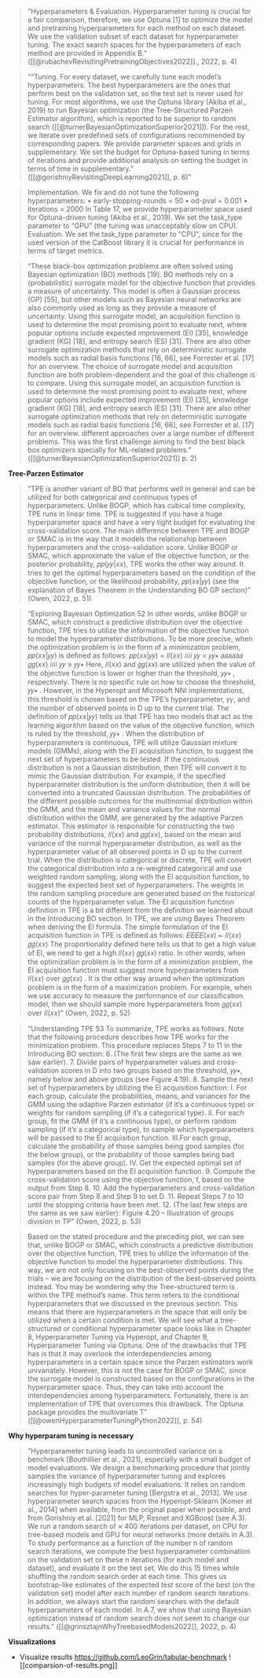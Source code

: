 
> “Hyperparameters & Evaluation. Hyperparameter tuning is crucial for a fair comparison, therefore, we use Optuna [1] to optimize the model and pretraining hyperparameters for each method on each dataset. We use the validation subset of each dataset for hyperparameter tuning. The exact search spaces for the hyperparameters of each method are provided in Appendix B.” ([[@rubachevRevisitingPretrainingObjectives2022]]., 2022, p. 4)

> "“Tuning. For every dataset, we carefully tune each model’s hyperparameters. The best hyperparameters are the ones that perform best on the validation set, so the test set is never used for tuning. For most algorithms, we use the Optuna library (Akiba et al., 2019) to run Bayesian optimization (the Tree-Structured Parzen Estimator algorithm), which is reported to be superior to random search ([[@turnerBayesianOptimizationSuperior2021]]). For the rest, we iterate over predefined sets of configurations recommended by corresponding papers. We provide parameter spaces and grids in supplementary. We set the budget for Optuna-based tuning in terms of iterations and provide additional analysis on setting the budget in terms of time in supplementary.” ([[@gorishniyRevisitingDeepLearning2021]], p. 6)"

> Implementation. We fix and do not tune the following hyperparameters: • early-stopping-rounds = 50 • od-pval = 0.001 • iterations = 2000 In Table 17, we provide hyperparameter space used for Optuna-driven tuning (Akiba et al., 2019). We set the task_type parameter to “GPU” (the tuning was unacceptably slow on CPU). Evaluation. We set the task_type parameter to “CPU”, since for the used version of the CatBoost library it is crucial for performance in terms of target metrics.

> “These black-box optimization problems are often solved using Bayesian optimization (BO) methods [19]. BO methods rely on a (probabilistic) surrogate model for the objective function that provides a measure of uncertainty. This model is often a Gaussian process (GP) [55], but other models such as Bayesian neural networks are also commonly used as long as they provide a measure of uncertainty. Using this surrogate model, an acquisition function is used to determine the most promising point to evaluate next, where popular options include expected improvement (EI) [35], knowledge gradient (KG) [18], and entropy search (ES) [31]. There are also other surrogate optimization methods that rely on deterministic surrogate models such as radial basis functions [16, 66], see Forrester et al. [17] for an overview. The choice of surrogate model and acquisition function are both problem-dependent and the goal of this challenge is to compare. Using this surrogate model, an acquisition function is used to determine the most promising point to evaluate next, where popular options include expected improvement (EI) [35], knowledge gradient (KG) [18], and entropy search (ES) [31]. There are also other surrogate optimization methods that rely on deterministic surrogate models such as radial basis functions [16, 66], see Forrester et al. [17] for an overview. different approaches over a large number of different problems. This was the first challenge aiming to find the best black box optimizers specially for ML-related problems.” ([[@turnerBayesianOptimizationSuperior2021]] p. 2)

**Tree-Parzen Estimator**
> “TPE is another variant of BO that performs well in general and can be utilized for both categorical and continuous types of hyperparameters. Unlike BOGP, which has cubical time complexity, TPE runs in linear time. TPE is suggested if you have a huge hyperparameter space and have a very tight budget for evaluating the cross-validation score. The main difference between TPE and BOGP or SMAC is in the way that it models the relationship between hyperparameters and the cross-validation score. Unlike BOGP or SMAC, which approximate the value of the objective function, or the posterior probability, 𝑝𝑝(𝑦𝑦|𝑥𝑥), TPE works the other way around. It tries to get the optimal hyperparameters based on the condition of the objective function, or the likelihood probability, 𝑝𝑝(𝑥𝑥|𝑦𝑦) (see the explanation of Bayes Theorem in the Understanding BO GP section)” (Owen, 2022, p. 51)

> “Exploring Bayesian Optimization 52 In other words, unlike BOGP or SMAC, which construct a predictive distribution over the objective function, TPE tries to utilize the information of the objective function to model the hyperparameter distributions. To be more precise, when the optimization problem is in the form of a minimization problem, 𝑝𝑝(𝑥𝑥|𝑦𝑦) is defined as follows: 𝑝𝑝(𝑥𝑥|𝑦𝑦) = 𝑙𝑙(𝑥𝑥) 𝑖𝑖𝑖𝑖 𝑦𝑦 < 𝑦𝑦∗ 𝑎𝑎𝑎𝑎𝑎𝑎 𝑔𝑔(𝑥𝑥) 𝑖𝑖𝑖𝑖 𝑦𝑦 ≥ 𝑦𝑦∗ Here, 𝑙𝑙(𝑥𝑥) and 𝑔𝑔(𝑥𝑥) are utilized when the value of the objective function is lower or higher than the threshold, 𝑦𝑦∗ , respectively. There is no specific rule on how to choose the threshold, 𝑦𝑦∗ . However, in the Hyperopt and Microsoft NNI implementations, this threshold is chosen based on the TPE’s hyperparameter, 𝛾𝛾, and the number of observed points in D up to the current trial. The definition of 𝑝𝑝(𝑥𝑥|𝑦𝑦) tells us that TPE has two models that act as the learning algorithm based on the value of the objective function, which is ruled by the threshold, 𝑦𝑦∗ . When the distribution of hyperparameters is continuous, TPE will utilize Gaussian mixture models (GMMs), along with the EI acquisition function, to suggest the next set of hyperparameters to be tested. If the continuous distribution is not a Gaussian distribution, then TPE will convert it to mimic the Gaussian distribution. For example, if the specified hyperparameter distribution is the uniform distribution, then it will be converted into a truncated Gaussian distribution. The probabilities of the different possible outcomes for the multinomial distribution within the GMM, and the mean and variance values for the normal distribution within the GMM, are generated by the adaptive Parzen estimator. This estimator is responsible for constructing the two probability distributions, 𝑙𝑙(𝑥𝑥) and 𝑔𝑔(𝑥𝑥), based on the mean and variance of the normal hyperparameter distribution, as well as the hyperparameter value of all observed points in D up to the current trial. When the distribution is categorical or discrete, TPE will convert the categorical distribution into a re-weighted categorical and use weighted random sampling, along with the EI acquisition function, to suggest the expected best set of hyperparameters. The weights in the random sampling procedure are generated based on the historical counts of the hyperparameter value. The EI acquisition function definition in TPE is a bit different from the definition we learned about in the Introducing BO section. In TPE, we are using Bayes Theorem when deriving the EI formula. The simple formulation of the EI acquisition function in TPE is defined as follows: 𝐸𝐸𝐸𝐸(𝑥𝑥) ∝ 𝑙𝑙(𝑥𝑥) 𝑔𝑔(𝑥𝑥) The proportionality defined here tells us that to get a high value of EI, we need to get a high 𝑙𝑙(𝑥𝑥) 𝑔𝑔(𝑥𝑥) ratio. In other words, when the optimization problem is in the form of a minimization problem, the EI acquisition function must suggest more hyperparameters from 𝑙𝑙(𝑥𝑥) over 𝑔𝑔(𝑥𝑥) . It is the other way around when the optimization problem is in the form of a maximization problem. For example, when we use accuracy to measure the performance of our classification model, then we should sample more hyperparameters from 𝑔𝑔(𝑥𝑥) over 𝑙𝑙(𝑥𝑥)” (Owen, 2022, p. 52)

> “Understanding TPE 53 To summarize, TPE works as follows. Note that the following procedure describes how TPE works for the minimization problem. This procedure replaces Steps 7 to 11 in the Introducing BO section: 6. (The first few steps are the same as we saw earlier). 7. Divide pairs of hyperparameter values and cross-validation scores in D into two groups based on the threshold, 𝑦𝑦∗, namely below and above groups (see Figure 4.19). 8. Sample the next set of hyperparameters by utilizing the EI acquisition function: I. For each group, calculate the probabilities, means, and variances for the GMM using the adaptive Parzen estimator (if it’s a continuous type) or weights for random sampling (if it’s a categorical type). II. For each group, fit the GMM (if it’s a continuous type), or perform random sampling (if it’s a categorical type), to sample which hyperparameters will be passed to the EI acquisition function. III.For each group, calculate the probability of those samples being good samples (for the below group), or the probability of those samples being bad samples (for the above group). IV. Get the expected optimal set of hyperparameters based on the EI acquisition function. 9. Compute the cross-validation score using the objective function, f, based on the output from Step 8. 10. Add the hyperparameters and cross-validation score pair from Step 8 and Step 9 to set D. 11. Repeat Steps 7 to 10 until the stopping criteria have been met. 12. (The last few steps are the same as we saw earlier): Figure 4.20 – Illustration of groups division in TP” (Owen, 2022, p. 53)

 > Based on the stated procedure and the preceding plot, we can see that, unlike BOGP or SMAC, which constructs a predictive distribution over the objective function, TPE tries to utilize the information of the objective function to model the hyperparameter distributions. This way, we are not only focusing on the best-observed points during the trials – we are focusing on the distribution of the best-observed points instead. You may be wondering why the Tree-structured term is within the TPE method’s name. This term refers to the conditional hyperparameters that we discussed in the previous section. This means that there are hyperparameters in the space that will only be utilized when a certain condition is met. We will see what a tree-structured or conditional hyperparameter space looks like in Chapter 8, Hyperparameter Tuning via Hyperopt, and Chapter 9, Hyperparameter Tuning via Optuna. One of the drawbacks that TPE has is that it may overlook the interdependencies among hyperparameters in a certain space since the Parzen estimators work univariately. However, this is not the case for BOGP or SMAC, since the surrogate model is constructed based on the configurations in the hyperparameter space. Thus, they can take into account the interdependencies among hyperparameters. Fortunately, there is an implementation of TPE that overcomes this drawback. The Optuna package provides the multivariate T” ([[@owenHyperparameterTuningPython2022]], p. 54)

**Why hyperparam tuning is necessary**
> “Hyperparameter tuning leads to uncontrolled variance on a benchmark [Bouthillier et al., 2021], especially with a small budget of model evaluations. We design a benchmarking procedure that jointly samples the variance of hyperparameter tuning and explores increasingly high budgets of model evaluations. It relies on random searches for hyper-parameter tuning [Bergstra et al., 2013]. We use hyperparameter search spaces from the Hyperopt-Sklearn [Komer et al., 2014] when available, from the original paper when possible, and from Gorishniy et al. [2021] for MLP, Resnet and XGBoost (see A.3). We run a random search of ≈ 400 iterations per dataset, on CPU for tree-based models and GPU for neural networks (more details in A.3). To study performance as a function of the number n of random search iterations, we compute the best hyperparameter combination on the validation set on these n iterations (for each model and dataset), and evaluate it on the test set. We do this 15 times while shuffling the random search order at each time. This gives us bootstrap-like estimates of the expected test score of the best (on the validation set) model after each number of random search iterations. In addition, we always start the random searches with the default hyperparameters of each model. In A.7, we show that using Bayesian optimization instead of random search does not seem to change our results.” ([[@grinsztajnWhyTreebasedModels2022]], 2022, p. 4)

**Visualizations**

- Visualize results https://github.com/LeoGrin/tabular-benchmark
![[comparsion-of-results.png]]
